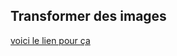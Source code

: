 ## Transformer des images

[voici le lien pour ça](https://huggingface.co/spaces/InstantX/InstantID)

